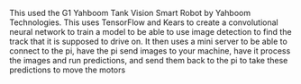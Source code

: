 This used the G1 Yahboom Tank Vision Smart Robot by Yahboom Technologies. This uses TensorFlow and Kears to create a convolutional neural network to train a model to be able to use image detection to find the track that it is supposed to drive on. It then uses a mini server to be able to connect to the pi, have the pi send images to your machine, have it process the images and run predictions, and send them back to the pi to take these predictions to move the motors

